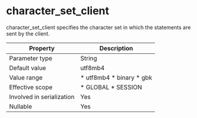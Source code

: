 character_set_client 
=========================================

character_set_client specifies the character set in which the statements are sent by the client. 


|       **Property**        |                                                                   **Description**                                                                   |
|---------------------------|-----------------------------------------------------------------------------------------------------------------------------------------------------|
| Parameter type            | String                                                                                                                                              |
| Default value             | utf8mb4                                                                                                                                             |
| Value range               | * utf8mb4   * binary   * gbk    |
| Effective scope           | * GLOBAL   * SESSION                                             |
| Involved in serialization | Yes                                                                                                                                                 |
| Nullable                  | Yes                                                                                                                                                 |




